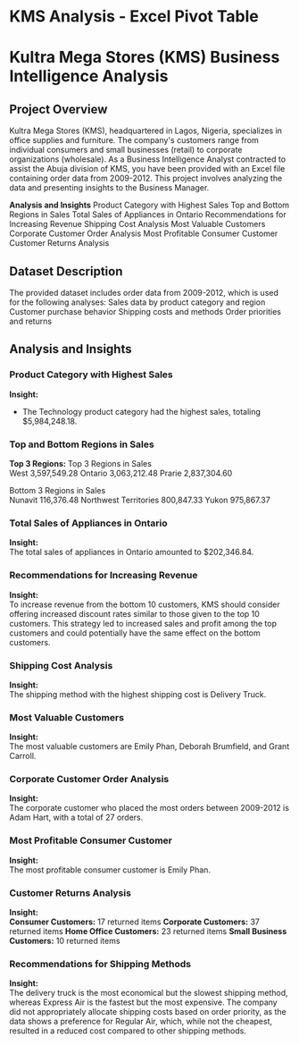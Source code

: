 # KMS Analysis - Excel Pivot Table

# Kultra Mega Stores (KMS) Business Intelligence Analysis

## Project Overview

Kultra Mega Stores (KMS), headquartered in Lagos, Nigeria, specializes in office supplies and furniture. The company's customers range from individual consumers and small businesses (retail) to corporate organizations (wholesale). As a Business Intelligence Analyst contracted to assist the Abuja division of KMS, you have been provided with an Excel file containing order data from 2009-2012. This project involves analyzing the data and presenting insights to the Business Manager.

**Analysis and Insights**
    Product Category with Highest Sales
    Top and Bottom Regions in Sales
    Total Sales of Appliances in Ontario
    Recommendations for Increasing Revenue
    Shipping Cost Analysis
    Most Valuable Customers
    Corporate Customer Order Analysis
    Most Profitable Consumer Customer
    Customer Returns Analysis


## Dataset Description

The provided dataset includes order data from 2009-2012, which is used for the following analyses:
Sales data by product category and region
Customer purchase behavior
Shipping costs and methods
Order priorities and returns

## Analysis and Insights

### Product Category with Highest Sales

**Insight:**  
- The Technology product category had the highest sales, totaling $5,984,248.18.

### Top and Bottom Regions in Sales

**Top 3 Regions:**
Top 3 Regions in Sales	
West	 3,597,549.28 
Ontario	 3,063,212.48 
Prarie	 2,837,304.60 
	
Bottom 3 Regions in Sales	
Nunavit	 116,376.48 
Northwest Territories	 800,847.33 
Yukon	 975,867.37 


### Total Sales of Appliances in Ontario

**Insight:**  
The total sales of appliances in Ontario amounted to $202,346.84.

### Recommendations for Increasing Revenue

**Insight:**  
To increase revenue from the bottom 10 customers, KMS should consider offering increased discount rates similar to those given to the top 10 customers. This strategy led to increased sales and profit among the top customers and could potentially have the same effect on the bottom customers.

### Shipping Cost Analysis

**Insight:**  
The shipping method with the highest shipping cost is Delivery Truck.

### Most Valuable Customers

**Insight:**  
The most valuable customers are Emily Phan, Deborah Brumfield, and Grant Carroll.

### Corporate Customer Order Analysis

**Insight:**  
The corporate customer who placed the most orders between 2009-2012 is Adam Hart, with a total of 27 orders.

### Most Profitable Consumer Customer

**Insight:**  
The most profitable consumer customer is Emily Phan.

### Customer Returns Analysis

**Insight:**  
**Consumer Customers:** 17 returned items
**Corporate Customers:** 37 returned items
**Home Office Customers:** 23 returned items
**Small Business Customers:** 10 returned items

### Recommendations for Shipping Methods

**Insight:**  
The delivery truck is the most economical but the slowest shipping method, whereas Express Air is the fastest but the most expensive. The company did not appropriately allocate shipping costs based on order priority, as the data shows a preference for Regular Air, which, while not the cheapest, resulted in a reduced cost compared to other shipping methods.

